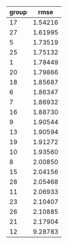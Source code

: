 | group|rmse                |
|:-----|:-------------------:|
|    17|1.54216             |
|    27|1.61995             |
|     5|1.73519             |
|    25|1.75132             |
|     1|1.78449             |
|    20|1.79866             |
|    18|1.85687             |
|     6|1.86347             |
|     7|1.86932             |
|    16|1.88730             |
|     9|1.90544             |
|    13|1.90594             |
|    19|1.91272             |
|    10|1.93560             |
|     8|2.00850             |
|    15|2.04156             |
|    28|2.05468             |
|    11|2.06933             |
|    23|2.10407             |
|    26|2.10885             |
|    21|2.17904             |
|    12|9.28783             |

